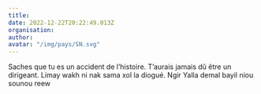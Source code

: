 ```yaml
---
title: 
date: 2022-12-22T20:22:49.013Z
organisation: 
author: 
avatar: "/img/pays/SN.svg"
---
```


Saches que tu es un accident de l’histoire. T’aurais jamais dû être un dirigeant. Limay wakh ni nak sama xol la diogué. Ngir Yalla demal bayil niou sounou reew 